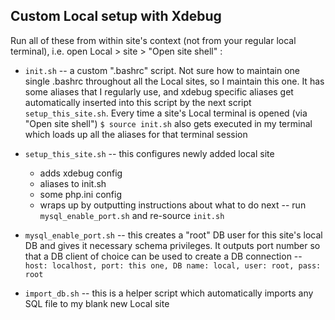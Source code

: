 ## Custom Local setup with Xdebug

Run all of these from within site's context (not from your regular local terminal), i.e. open Local > site > "Open site shell" :

- `init.sh` -- a custom ".bashrc" script. Not sure how to maintain one single .bashrc throughout all the Local sites, so I maintain this one. It has some aliases that I regularly use, and xdebug specific aliases get automatically inserted into this script by the next script `setup_this_site.sh`. Every time a site's Local terminal is opened (via "Open site shell") `$ source init.sh` also gets executed in my terminal which loads up all the aliases for that terminal session

- `setup_this_site.sh` -- this configures newly added local site
  - adds xdebug config
  - aliases to init.sh
  - some php.ini config
  - wraps up by outputting instructions about what to do next -- run `mysql_enable_port.sh` and re-source `init.sh`

- `mysql_enable_port.sh` -- this creates a "root" DB user for this site's local DB and gives it necessary schema privileges. It outputs port number so that a DB client of choice can be used to create a DB connection -- `host: localhost, port: this one, DB name: local, user: root, pass: root`

- `import_db.sh` -- this is a helper script which automatically imports any SQL file to my blank new Local site

